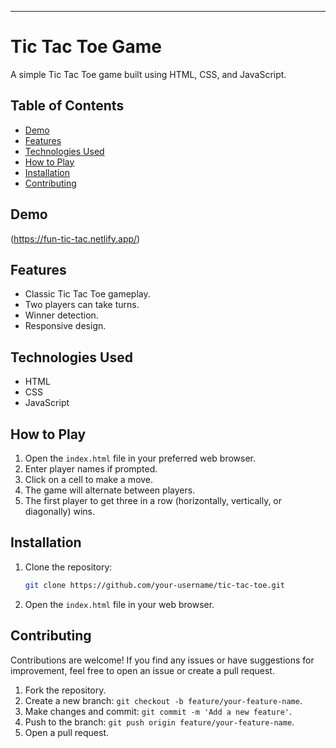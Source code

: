 
---

# Tic Tac Toe Game

A simple Tic Tac Toe game built using HTML, CSS, and JavaScript.

## Table of Contents

- [Demo](#demo)
- [Features](#features)
- [Technologies Used](#technologies-used)
- [How to Play](#how-to-play)
- [Installation](#installation)
- [Contributing](#contributing)


## Demo

(https://fun-tic-tac.netlify.app/)

## Features

- Classic Tic Tac Toe gameplay.
- Two players can take turns.
- Winner detection.
- Responsive design.

## Technologies Used

- HTML
- CSS
- JavaScript

## How to Play

1. Open the `index.html` file in your preferred web browser.
2. Enter player names if prompted.
3. Click on a cell to make a move.
4. The game will alternate between players.
5. The first player to get three in a row (horizontally, vertically, or diagonally) wins.

## Installation

1. Clone the repository:
   ```bash
   git clone https://github.com/your-username/tic-tac-toe.git
   ```
2. Open the `index.html` file in your web browser.

## Contributing

Contributions are welcome! If you find any issues or have suggestions for improvement, feel free to open an issue or create a pull request.

1. Fork the repository.
2. Create a new branch: `git checkout -b feature/your-feature-name`.
3. Make changes and commit: `git commit -m 'Add a new feature'`.
4. Push to the branch: `git push origin feature/your-feature-name`.
5. Open a pull request.

